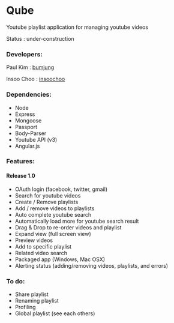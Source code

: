 Qube
==========

Youtube playlist application for managing youtube videos

Status : under-construction

### Developers:

Paul Kim : [bumjung](https://github.com/bumjung)

Insoo Choo : [insoochoo](https://github.com/insoochoo)

### Dependencies:

   * Node
   * Express
   * Mongoose
   * Passport
   * Body-Parser
   * Youtube API (v3)
   * Angular.js

### Features:

#### Release 1.0
   * OAuth login (facebook, twitter, gmail)
   * Search for youtube videos
   * Create / Remove playlists
   * Add / remove videos to playlists
   * Auto complete youtube search
   * Automatically load more for youtube search result
   * Drag & Drop to re-order videos and playlist
   * Expand view (full screen view)
   * Preview videos
   * Add to specific playlist
   * Related video search
   * Packaged app (Windows, Mac OSX)
   * Alerting status (adding/removing videos, playlists, and errors)

### To do:
   * Share playlist
   * Renaming playlist
   * Profiling
   * Global playlist (see each others)
